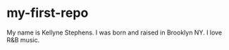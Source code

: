 # my-first-repo
My name is Kellyne Stephens. I was born and raised in Brooklyn NY. I love R&B music.